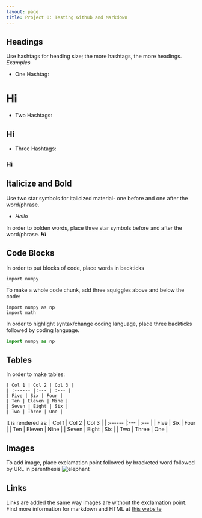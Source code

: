```yaml
---
layout: page
title: Project 0: Testing Github and Markdown
---
```


## Headings
Use hashtags for heading size; the more hashtags, the more headings.
*Examples*
- One Hashtag:
# Hi
- Two Hashtags:
## Hi
- Three Hashtags: 
### Hi

## Italicize and Bold
Use two star symbols for italicized material- one before and one after the word/phrase. 
- *Hello*

In order to bolden words, place three star symbols before and after the word/phrase.
***Hi***

## Code Blocks
In order to put blocks of code, place words in backticks

`import numpy`

To make a whole code chunk, add three squiggles above and below the code:
~~~
import numpy as np
import math
~~~
In order to highlight syntax/change coding language, place three backticks followed by coding language.
```python
import numpy as np
```

## Tables
In order to make tables:
~~~
| Col 1 | Col 2 | Col 3 |
| :------ |:--- | :--- |
| Five | Six | Four |
| Ten | Eleven | Nine |
| Seven | Eight | Six |
| Two | Three | One |
~~~
It is rendered as:
| Col 1 | Col 2 | Col 3 |
| :------ |:--- | :--- |
| Five | Six | Four |
| Ten | Eleven | Nine |
| Seven | Eight | Six |
| Two | Three | One |



## Images
To add image, place exclamation point followed by bracketed word followed by URL in parenthesis
![elephant](https://cdn.pixabay.com/photo/2016/11/14/04/45/elephant-1822636_1280.jpg)

## Links
Links are added the same way images are without the exclamation point. Find more information for markdown and HTML at [this website](https://www.markdownguide.org/basic-syntax/)
